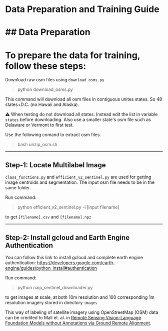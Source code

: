 # Data Preparation and Training Guide

<!-- first create links to data and then training -->
#
# ## Data Preparation
#
# To prepare the data for training, follow these steps:
Download raw osm files using `download_osms.py`
 > python download_osms.py

 This command will download all osm files in contiguous unites states. So 48 states+D.C. (no Hawaii and Alaska).

:warning: When testing do not download all states. Instead edit the list in variable `states` before downloading. Also use a smaller state's osm file such as Delaware or Vermont to first test.

Use the following comand to extract osm files.
> bash unzip_osm.sh

---
## Step-1: Locate Multilabel Image
`class_functions.py` and `efficient_v2_sentinel.py` are used for getting image centroids and segmentation. The input osm file needs to be in the same folder.

Run command: 
> python efficient_v2_sentinel.py -i [input filename]

to get `[filename].csv` and `[filename].npz`

---
## Step-2: Install gcloud and Earth Engine Authentication
You can follow this link to install gcloud and complete earth engine authentication: https://developers.google.com/earth-engine/guides/python_install#authentication


Run command: 
> python naip_sentinel_downloader.py

to get images at scale, at both 10m resolution and 100 corresponding 1m resolution imagery stored in directory `images`

This way of labeling of satellite imagery using OpenStreetMap (OSM) data can be credited to Mall et. al. in [Remote Sensing Vision-Language Foundation Models
without Annotations via Ground Remote Alignment](https://graft.cs.cornell.edu/). 